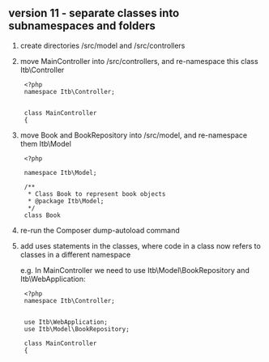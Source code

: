 
## version 11 - separate classes into subnamespaces and folders

1. create directories /src/model and /src/controllers

1. move MainController into /src/controllers, and re-namespace this class Itb\Controller

        <?php
        namespace Itb\Controller;


        class MainController
        {

1. move Book and BookRepository into /src/model, and re-namespace them Itb\Model

        <?php

        namespace Itb\Model;

        /**
         * Class Book to represent book objects
         * @package Itb\Model;
         */
        class Book

1. re-run the Composer dump-autoload command

1. add uses statements in the classes, where code in a class now refers to classes in a different namespace

    e.g. In MainController we need to use Itb\Model\BookRepository and Itb\WebApplication:

        <?php
        namespace Itb\Controller;


        use Itb\WebApplication;
        use Itb\Model\BookRepository;

        class MainController
        {